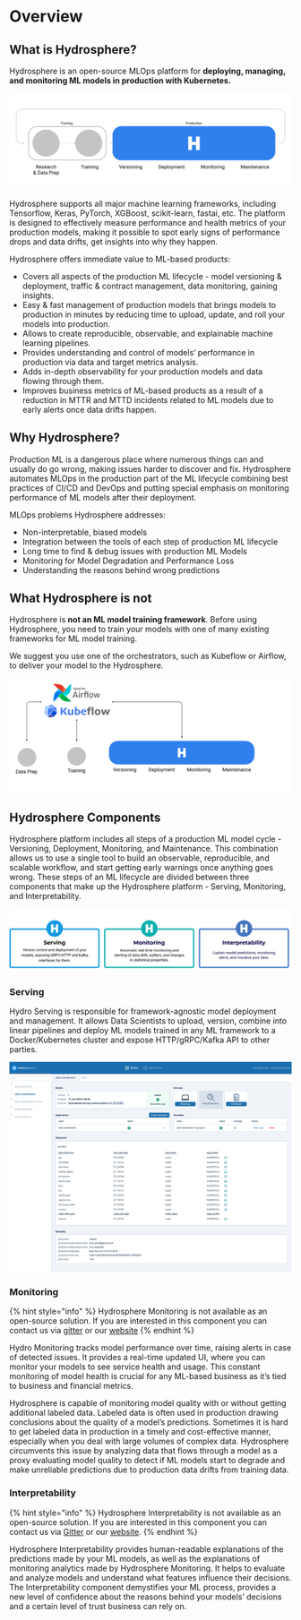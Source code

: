 # Overview

## What is Hydrosphere?

Hydrosphere is an open-source MLOps platform for **deploying, managing, and monitoring ML models in production with Kubernetes.**

![](../.gitbook/assets/ml_workflow_with_hydrosphere%20%281%29%20%284%29%20%286%29%20%282%29.png)

Hydrosphere supports all major machine learning frameworks, including Tensorflow, Keras, PyTorch, XGBoost, scikit-learn, fastai, etc. The platform is designed to effectively measure performance and health metrics of your production models, making it possible to spot early signs of performance drops and data drifts, get insights into why they happen.

Hydrosphere offers immediate value to ML-based products:

* Сovers all aspects of the production ML lifecycle - model versioning & deployment, traffic & contract management, data monitoring, gaining insights.
* Easy & fast management of production models that brings models to production in minutes by reducing time to upload, update, and roll your models into production. 
* Allows to create reproducible, observable, and explainable machine learning pipelines.
* Provides understanding and control of models’ performance in production via data and target metrics analysis.
* Adds in-depth observability for your production models and data flowing through them. 
* Improves business metrics of ML-based products as a result of a reduction in MTTR and MTTD incidents related to ML models due to early alerts once data drifts happen.

## Why Hydrosphere?

Production ML is a dangerous place where numerous things can and usually do go wrong, making issues harder to discover and fix. Hydrosphere automates MLOps in the production part of the ML lifecycle combining best practices of CI/CD and DevOps and putting special emphasis on monitoring performance of ML models after their deployment.

MLOps problems Hydrosphere addresses:

* Non-interpretable, biased models
* Integration between the tools of each step of production ML lifecycle
* Long time to find & debug issues with production ML Models
* Monitoring for Model Degradation and Performance Loss
* Understanding the reasons behind wrong predictions  

## What Hydrosphere is not

Hydrosphere is **not an ML model training framework**. Before using Hydrosphere, you need to train your models with one of many existing frameworks for ML model training.

We suggest you use one of the orchestrators, such as Kubeflow or Airflow, to deliver your model to the Hydrosphere.

![](../.gitbook/assets/hydrosphere_and_kubeflow%20%281%29%20%285%29%20%287%29%20%283%29.png)

## Hydrosphere Components

Hydrosphere platform includes all steps of a production ML model cycle - Versioning, Deployment, Monitoring, and Maintenance. This combination allows us to use a single tool to build an observable, reproducible, and scalable workflow, and start getting early warnings once anything goes wrong. These steps of an ML lifecycle are divided between three components that make up the Hydrosphere platform - Serving, Monitoring, and Interpretability.

![Hydrosphere Platform Components](../.gitbook/assets/hydrosphere_components%20%281%29%20%284%29%20%286%29.png)

### Serving

Hydro Serving is responsible for framework-agnostic model deployment and management. It allows Data Scientists to upload, version, combine into linear pipelines and deploy ML models trained in any ML framework to a Docker/Kubernetes cluster and expose HTTP/gRPC/Kafka API to other parties.

![](../.gitbook/assets/serving_screenshot%20%281%29%20%284%29%20%286%29%20%282%29.png)

### Monitoring

{% hint style="info" %}
Hydrosphere Monitoring is not available as an open-source solution. If you are interested in this component you can contact us via [gitter](https://gitter.im/Hydrospheredata/hydro-serving) or our [website](https://hydrosphere.io)
{% endhint %}

Hydro Monitoring tracks model performance over time, raising alerts in case of detected issues. It provides a real-time updated UI, where you can monitor your models to see service health and usage. This constant monitoring of model health is crucial for any ML-based business as it’s tied to business and financial metrics.

Hydrosphere is capable of monitoring model quality with or without getting additional labeled data. Labeled data is often used in production drawing conclusions about the quality of a model’s predictions. Sometimes it is hard to get labeled data in production in a timely and cost-effective manner, especially when you deal with large volumes of complex data. Hydrosphere circumvents this issue by analyzing data that flows through a model as a proxy evaluating model quality to detect if ML models start to degrade and make unreliable predictions due to production data drifts from training data.

### Interpretability

{% hint style="info" %}
Hydrosphere Interpretability is not available as an open-source solution. If you are interested in this component you can contact us via [Gitter](https://gitter.im/Hydrospheredata/hydro-serving) or our [website](https://hydrosphere.io).
{% endhint %}

Hydrosphere Interpretability provides human-readable explanations of the predictions made by your ML models, as well as the explanations of monitoring analytics made by Hydrosphere Monitoring. It helps to evaluate and analyze models and understand what features influence their decisions. The Interpretability component demystifies your ML process, provides a new level of confidence about the reasons behind your models’ decisions and a certain level of trust business can rely on.

